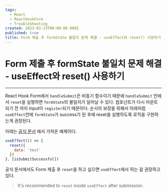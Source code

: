 ```yaml
---
tags:
  - React
  - ReactHookForm
  - TroubleShooting
created: 2023-03-23T00:00:00.000Z
published: true
title: Form 제출 후 formState 불일치 문제 해결 - useEffect와 reset() 사용하기
---
```


# Form 제출 후 formState 불일치 문제 해결 - useEffect와 reset() 사용하기
---

React Hook Form에서 `handleSubmit`은 비동기 함수이기 때문에 `handleSubmit` 안에서 `reset`을 실행하면 `formState`의 불일치가 일어날 수 있다. 컴포넌트가 다시 마운트되기 전 까지 input이 `register`되기 때문이다. 순서의 보장을 위해서 아래처럼 `useEffect`안에 `formState`가 success가 된 후에 reset을 실행하도록 로직을 구현하는게 권장된다.

아래는 [공식 문서](https://react-hook-form.com/api/useform/reset/#:~:text=It%27s%20recommended%20to%20reset%20inside%20useEffect%20after%20submission.) 에서 가져온 예제이다.
```js
useEffect(() => {
  reset({
    data: 'test'
  })
}, [isSubmitSuccessful])
```

공식 문서에서도 Form 제출 후 `reset`을 하고 싶으면 `useEffect`에서 하는 걸 권장하고 있다.

> It's recommended to `reset` inside `useEffect` after submission.
